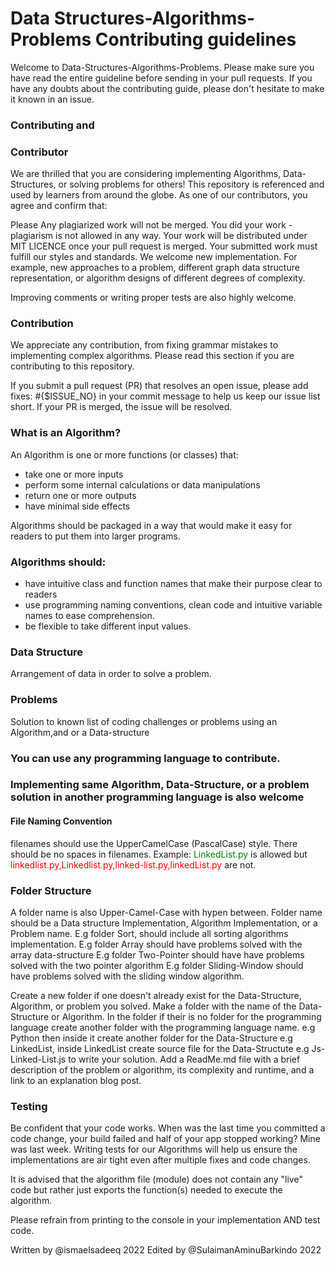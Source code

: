 # Data Structures-Algorithms-Problems Contributing guidelines

Welcome to Data-Structures-Algorithms-Problems. Please make sure you have read the entire guideline before sending in your pull requests. If you have any doubts about the contributing guide, please don't hesitate to make it known in an issue.

### Contributing and 
### Contributor
We are thrilled that you are considering implementing Algorithms, Data-Structures, or solving problems for others!
This repository is referenced and used by learners from around the globe. As one of our contributors, you agree and confirm that:

Please Any plagiarized work will not be merged. You did your work - plagiarism is not allowed in any way. Your work will be distributed under MIT LICENCE once your pull request is merged. Your submitted work must fulfill our styles and standards. We welcome new implementation. For example, new approaches to a problem, different graph data structure representation, or algorithm designs of different degrees of complexity.

Improving comments or writing proper tests are also highly welcome.

### Contribution
We appreciate any contribution, from fixing grammar mistakes to implementing complex algorithms. Please read this section if you are contributing to this repository.

If you submit a pull request (PR) that resolves an open issue, please add fixes: #{$ISSUE_NO} in your commit message to help us keep our issue list short. If your PR is merged, the issue will be resolved.

### What is an Algorithm?
An Algorithm is one or more functions (or classes) that:

- take one or more inputs
- perform some internal calculations or data manipulations
- return one or more outputs
- have minimal side effects

Algorithms should be packaged in a way that would make it easy for readers to put them into larger programs.

### Algorithms should:

- have intuitive class and function names that make their purpose clear to readers
- use programming naming conventions, clean code and intuitive variable names to ease comprehension.
- be flexible to take different input values.

### Data Structure
Arrangement of data in order to solve a problem.

### Problems
Solution to known list of coding challenges or problems using an Algorithm,and or a Data-structure

### You can use any programming language to contribute.
### Implementing same Algorithm, Data-Structure, or a problem solution in another programming language is also welcome

#### File Naming Convention
filenames should use the UpperCamelCase (PascalCase) style.
There should be no spaces in filenames.
Example: <span style="color:green">LinkedList.py</span> is allowed but <span style="color:red">linkedlist.py,Linkedlist.py,linked-list.py,linkedList.py</span> are not.

### Folder Structure
A folder name is also Upper-Camel-Case with hypen between.
Folder name should be a  Data structure Implementation, Algorithm Implementation, or a Problem name.
E.g  folder Sort, should include all sorting algorithms implementation.
E.g  folder Array should have problems solved with the array data-structure
E.g  folder Two-Pointer should have have problems  solved with the two pointer algorithm
E.g  folder Sliding-Window should have problems solved with the sliding window algorithm.

Create a new folder if one doesn't already exist for the Data-Structure, Algorithm, or problem you solved. Make a folder with the name of the Data-Structure or Algorithm. In the folder if their is no folder for the programming language create another folder with the programming language name. e.g Python then inside it create another folder for the Data-Structure e.g LinkedList, 
inside LinkedList create source file for the Data-Structute e.g Js-Linked-List.js to write your solution.
Add a ReadMe.md file with a brief description of the problem or algorithm, its complexity and runtime, and a link to an explanation blog post.

### Testing
Be confident that your code works. When was the last time you committed a code change, your build failed and half of your app stopped working? Mine was last week. Writing tests for our Algorithms will help us ensure the implementations are air tight even after multiple fixes and code changes.

It is advised that the algorithm file (module) does not contain any "live" code but rather just exports the function(s) needed to execute the algorithm.

Please refrain from printing to the console in your implementation AND test code.


Written by @ismaelsadeeq 2022
Edited by @SulaimanAminuBarkindo 2022
